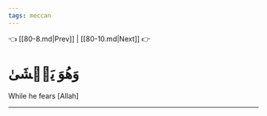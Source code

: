 ```yaml
---
tags: meccan
---
```


👈 [[80-8.md|Prev]] | [[80-10.md|Next]] 👉

# وَهُوَ يَخۡشَىٰ

While he fears [Allah]

---


